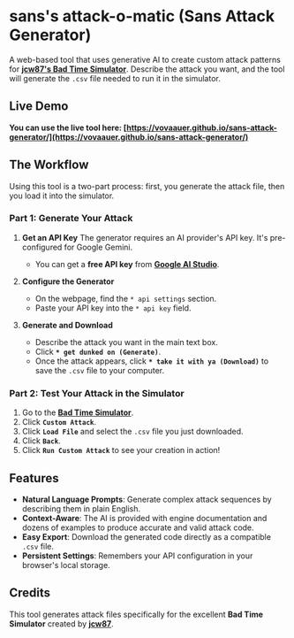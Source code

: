 # sans's attack-o-matic (Sans Attack Generator)

A web-based tool that uses generative AI to create custom attack patterns for **[jcw87's Bad Time Simulator](https://jcw87.github.io/c2-sans-fight/)**. Describe the attack you want, and the tool will generate the `.csv` file needed to run it in the simulator.

## Live Demo

**You can use the live tool here: [https://vovaauer.github.io/sans-attack-generator/](https://vovaauer.github.io/sans-attack-generator/)**

## The Workflow

Using this tool is a two-part process: first, you generate the attack file, then you load it into the simulator.

### Part 1: Generate Your Attack

1.  **Get an API Key**
    The generator requires an AI provider's API key. It's pre-configured for Google Gemini.
    -   You can get a **free API key** from **[Google AI Studio](https://aistudio.google.com/apikey)**.

2.  **Configure the Generator**
    -   On the webpage, find the `* api settings` section.
    -   Paste your API key into the `* api key` field.

3.  **Generate and Download**
    -   Describe the attack you want in the main text box.
    -   Click **`* get dunked on (Generate)`**.
    -   Once the attack appears, click **`* take it with ya (Download)`** to save the `.csv` file to your computer.

### Part 2: Test Your Attack in the Simulator

1.  Go to the **[Bad Time Simulator](https://jcw87.github.io/c2-sans-fight/)**.
2.  Click **`Custom Attack`**.
3.  Click **`Load File`** and select the `.csv` file you just downloaded.
4.  Click **`Back`**.
5.  Click **`Run Custom Attack`** to see your creation in action!

## Features

-   **Natural Language Prompts**: Generate complex attack sequences by describing them in plain English.
-   **Context-Aware**: The AI is provided with engine documentation and dozens of examples to produce accurate and valid attack code.
-   **Easy Export**: Download the generated code directly as a compatible `.csv` file.
-   **Persistent Settings**: Remembers your API configuration in your browser's local storage.

## Credits

This tool generates attack files specifically for the excellent **Bad Time Simulator** created by **[jcw87](https://github.com/jcw87)**.